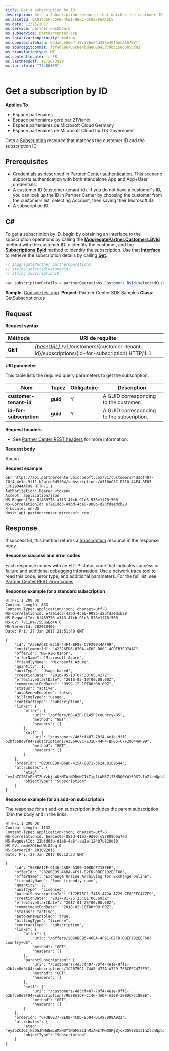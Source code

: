 ```yaml
---
title: Get a subscription by ID
description: Gets a Subscription resource that matches the customer ID and the subscription ID.
ms.assetid: 0A91755F-C5AB-4CB1-9E61-6C927F6AA5C5
ms.date: 12/15/2017
ms.service: partner-dashboard
ms.subservice: partnercenter-csp
ms.localizationpriority: medium
ms.openlocfilehash: 63daece56e4f10c37be94d398e40fbec616708ff
ms.sourcegitcommit: fbfad1ae706c8e4bdae080e5d79bc158d6b55d02
ms.translationtype: MT
ms.contentlocale: fr-FR
ms.lasthandoff: 11/26/2019
ms.locfileid: "74486109"
---
```

# <a name="get-a-subscription-by-id"></a>Get a subscription by ID


**Applies To**

- Espace partenaires
- Espace partenaires géré par 21Vianet
- Espace partenaires de Microsoft Cloud Germany
- Espace partenaires de Microsoft Cloud for US Government

Gets a [Subscription](subscription-resources.md) resource that matches the customer ID and the subscription ID.

## <a name="span-idprerequisitesspan-idprerequisitesspan-idprerequisitesprerequisites"></a><span id="Prerequisites"/><span id="prerequisites"/><span id="PREREQUISITES"/>Prerequisites


- Credentials as described in [Partner Center authentication](partner-center-authentication.md). This scenario supports authentication with both standalone App and App+User credentials.
- A customer ID (customer-tenant-id). If you do not have a customer's ID, you can look up the ID in Partner Center by choosing the customer from the customers list, selecting Account, then saving their Microsoft ID.
- A subscription ID.

## <a name="span-idc_span-idc_c"></a><span id="C_"/><span id="c_"/>C#


To get a subscription by ID, begin by obtaining an interface to the subscription operations by calling the [**IAggregatePartner.Customers.ById**](https://docs.microsoft.com/dotnet/api/microsoft.store.partnercenter.customers.icustomercollection.byid) method with the customer ID to identify the customer, and the [**Subscriptions.ById**](https://docs.microsoft.com/dotnet/api/microsoft.store.partnercenter.customerusers.icustomerusercollection.byid) method to identify the subscription. Use that [**interface**](https://docs.microsoft.com/dotnet/api/microsoft.store.partnercenter.subscriptions.isubscription) to retrieve the subscription details by calling [**Get**](https://docs.microsoft.com/dotnet/api/microsoft.store.partnercenter.subscriptions.isubscription.get).

``` csharp
// IAggregatePartner partnerOperations;
// string selectedCustomerId;
// string subscriptionID;

var subscriptionDetails = partnerOperations.Customers.ById(selectedCustomerId).Subscriptions.ById(subscriptionID).Get();
```

**Sample**: [Console test app](console-test-app.md). **Project**: Partner Center SDK Samples **Class**: GetSubscription.cs

## <a name="span-idrequestspan-idrequestspan-idrequestrequest"></a><span id="Request"/><span id="request"/><span id="REQUEST"/>Request


**Request syntax**

| Méthode  | URI de requête                                                                                                                |
|---------|----------------------------------------------------------------------------------------------------------------------------|
| **GET** | [ *{baseURL}* ](partner-center-rest-urls.md)/v1/customers/{customer-tenant-id}/subscriptions/{id-for-subscription} HTTP/1.1 |

 

**URI parameter**

This table lists the required query parameters to get the subscription.

| Nom                    | Tapez     | Obligatoire | Description                               |
|-------------------------|----------|----------|-------------------------------------------|
| **customer-tenant-id**  | **guid** | Y        | A GUID corresponding to the customer.     |
| **id-for-subscription** | **guid** | Y        | A GUID corresponding to the subscription. |

 

**Request headers**

- See [Partner Center REST headers](headers.md) for more information.

**Request body**

Aucun.

**Request example**

```http
GET https://api.partnercenter.microsoft.com/v1/customers/4d3cf487-70f4-4e1e-9ff1-b2bfce8d9f04/subscriptions/A356AC8C-E310-44F4-BF85-C7F29044AF99 HTTP/1.1
Authorization: Bearer <token> 
Accept: application/json
MS-RequestId: 8f489776-a3f3-47cb-91c3-538e1f70f560
MS-CorrelationId: e72e1dc3-4abd-4ce0-908b-d23fdaedcb28
X-Locale: en-US
Host: api.partnercenter.microsoft.com
```

## <a name="span-idresponsespan-idresponsespan-idresponseresponse"></a><span id="Response"/><span id="response"/><span id="RESPONSE"/>Response


If successful, this method returns a [Subscription](subscription-resources.md) resource in the response body.

**Response success and error codes**

Each response comes with an HTTP status code that indicates success or failure and additional debugging information. Use a network trace tool to read this code, error type, and additional parameters. For the full list, see [Partner Center REST error codes](error-codes.md).

**Response example for a standard subscription**

```http
HTTP/1.1 200 OK
Content-Length: 833
Content-Type: application/json; charset=utf-8
MS-CorrelationId: e72e1dc3-4abd-4ce0-908b-d23fdaedcb28
MS-RequestId: 8f489776-a3f3-47cb-91c3-538e1f70f560
MS-CV: 7v11Wa//5EuGEo+A.0
MS-ServerId: 202010406
Date: Fri, 27 Jan 2017 21:51:40 GMT

{
    "id": "A356AC8C-E310-44F4-BF85-C7F29044AF99", 
    "entitlementId": "42226ED6-070A-4E0F-B80C-4CDFB3E97AA7",
    "offerId": "MS-AZR-0145P",
    "offerName": "Microsoft Azure",
    "friendlyName": "Microsoft Azure",
    "quantity": 1,
    "unitType": "Usage-based",
    "creationDate": "2016-05-10T07:30:05.427Z",
    "effectiveStartDate": "2016-05-10T00:00:00Z",
    "commitmentEndDate": "9999-12-10T00:00:00Z",
    "status": "active",
    "autoRenewEnabled": false,
    "billingType": "usage",
    "contractType": "subscription",
    "links": {
        "offer": {
            "uri": "/offers/MS-AZR-0145P?country=US",
            "method": "GET",
            "headers": []
        },
        "self": {
            "uri": "/customers/4d3cf487-70f4-4e1e-9ff1-b2bfce8d9f04/subscriptions/A356AC8C-E310-44F4-BF85-C7F29044AF99",
            "method": "GET",
            "headers": []
        }
    },
    "orderId": "B23FDEDD-D6BD-415A-8B71-3624C81C9644",
    "attributes": {
        "etag": "eyJpZCI6ImEzNTZhYzhjLWUzMTAtNDRmNC1iZjg1LWM3ZjI5MDQ0YWY5OSIsInZlcnNpb24iOjJ9",
        "objectType": "Subscription"
    }
}
```

**Response example for an add-on subscription**

The response for an add-on subscription includes the parent subscription ID in the body and in the links.

```http
HTTP/1.1 200 OK
Content-Length: 1132
Content-Type: application/json; charset=utf-8
MS-CorrelationId: 6eacec93-852d-4167-9d96-c57809bea7ed
MS-RequestId: 22bfd0fb-d1e6-4a8f-aa1a-124b7c820d80
MS-CV: cmde2DtbuUWi8JLq.0
MS-ServerId: 201022015
Date: Fri, 27 Jan 2017 00:12:53 GMT

{
    "id": "968BA1CF-C146-4ADF-A300-308DCF718EEE",
    "offerId": "2828BE95-46BA-4F91-B2FD-0BEF192ECF60",
    "offerName": "Exchange Online Archiving for Exchange Online",
    "friendlyName": "Some friendly name",
    "quantity": 2,
    "unitType": "Licenses",
    "parentSubscriptionId": "1C2B75C1-74A5-472A-A729-7F8CEFC477F9",
    "creationDate": "2017-01-25T23:01:08.693Z",
    "effectiveStartDate": "2017-01-25T00:00:00Z",
    "commitmentEndDate": "2018-02-10T00:00:00Z",
    "status": "active",
    "autoRenewEnabled": true,
    "billingType": "license",
    "contractType": "subscription",
    "links": {
        "offer": {
            "uri": "/offers/2828BE95-46BA-4F91-B2FD-0BEF192ECF60?country=US",
            "method": "GET",
            "headers": []
        },
        "parentSubscription": {
            "uri": "/customers/4d3cf487-70f4-4e1e-9ff1-b2bfce8d9f04/subscriptions/1C2B75C1-74A5-472A-A729-7F8CEFC477F9",
            "method": "GET",
            "headers": []
        },
        "self": {
            "uri": "/customers/4d3cf487-70f4-4e1e-9ff1-b2bfce8d9f04/subscriptions/968BA1CF-C146-4ADF-A300-308DCF718EEE",
            "method": "GET",
            "headers": []
        }
    },
    "orderId": "CF3B0E37-BE0B-4CDD-B584-D1A97D98A922",
    "attributes": {
        "etag": "eyJpZCI6Ijk2OGJhMWNmLWMxNDYtNGFkZi1hMzAwLTMwOGRjZjcxOGVlZSIsInZlcnNpb24iOjF9",
        "objectType": "Subscription"
    }
}
```

 

 




